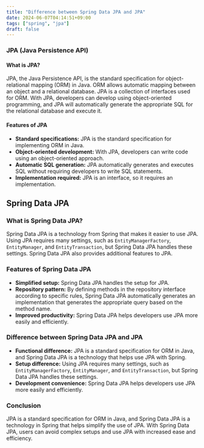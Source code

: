 ```yaml
---
title: "Difference between Spring Data JPA and JPA"
date: 2024-06-07T04:14:51+09:00
tags: ["spring", "jpa"]
draft: false
---
```


### JPA (Java Persistence API)

#### What is JPA?

JPA, the Java Persistence API, is the standard specification for object-relational mapping (ORM) in Java. ORM allows automatic mapping between an object and a relational database. JPA is a collection of interfaces used for ORM. With JPA, developers can develop using object-oriented programming, and JPA will automatically generate the appropriate SQL for the relational database and execute it.

#### Features of JPA

-   **Standard specifications:** JPA is the standard specification for implementing ORM in Java.
-   **Object-oriented development:** With JPA, developers can write code using an object-oriented approach.
-   **Automatic SQL generation:** JPA automatically generates and executes SQL without requiring developers to write SQL statements.
-   **Implementation required:** JPA is an interface, so it requires an implementation.

## Spring Data JPA

### What is Spring Data JPA?

Spring Data JPA is a technology from Spring that makes it easier to use JPA. Using JPA requires many settings, such as `EntityManagerFactory`, `EntityManager`, and `EntityTransaction`, but Spring Data JPA handles these settings. Spring Data JPA also provides additional features to JPA.

### Features of Spring Data JPA

-   **Simplified setup:** Spring Data JPA handles the setup for JPA.
-   **Repository pattern:** By defining methods in the repository interface according to specific rules, Spring Data JPA automatically generates an implementation that generates the appropriate query based on the method name.
-   **Improved productivity:** Spring Data JPA helps developers use JPA more easily and efficiently.

### Difference between Spring Data JPA and JPA

-   **Functional difference:** JPA is a standard specification for ORM in Java, and Spring Data JPA is a technology that helps use JPA with Spring.
-   **Setup difference:** Using JPA requires many settings, such as `EntityManagerFactory`, `EntityManager`, and `EntityTransaction`, but Spring Data JPA handles these settings.
-   **Development convenience:** Spring Data JPA helps developers use JPA more easily and efficiently.

### Conclusion

JPA is a standard specification for ORM in Java, and Spring Data JPA is a technology in Spring that helps simplify the use of JPA. With Spring Data JPA, users can avoid complex setups and use JPA with increased ease and efficiency.

